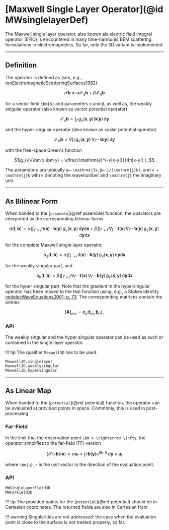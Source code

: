 
# [Maxwell Single Layer Operator](@id MWsinglelayerDef)

The Maxwell single layer operator, also known als electric field integral operator (EFIO) is encountered in many time-harmonic BEM scattering formulations in electromagnetics.
So far, only the 3D variant is implemented.

---
## Definition

The operator is defined as (see, e.g., [raoElectromagneticScatteringSurfaces1982](@cite))
```math
\bm{\mathcal{T}} \bm b = α \bm{\mathcal{T}}_{\!\!s} \bm b + β \bm{\mathcal{T}}_{\!\!h} \bm b
```
for a vector field ``\bm{b}`` and parameters ``α`` and ``β``, as well as, the weakly singular operator (also known as vector potential operator)
```math
\bm{\mathcal{T}}_{\!\!s} \bm b = \int_\Gamma g_γ(\bm x,\bm y) \, \bm b(\bm y) \,\mathrm{d}\bm y
```
and the hyper singular operator (also known as scalar potential operator)
```math
\bm{\mathcal{T}}_{\!\!h} \bm b = ∇\int_\Gamma g_γ(\bm x,\bm y) \, ∇_Γ⋅\bm b(\bm y) \,\mathrm{d}\bm y
```
with the free-space Green's function
```math
g_{γ}(\bm x,\bm y) = \dfrac{\mathrm{e}^{-γ|x-y|}}{4π|x-y|} \,.
```
The parameters are typically ``α=-\mathrm{j}k``, ``β=-1/(\mathrm{j}k)``, and ``γ = \mathrm{j}k`` with ``k`` denoting the wavenumber and ``\mathrm{j}`` the imaginary unit.


---
## As Bilinear Form

When handed to the [`assemble`](@ref assemble) function, the operators are interpreted as the corresponding bilinear forms
```math
a(\bm t, \bm b) = α ∬_{\Gamma \times \Gamma} \bm t(\bm x) ⋅ \bm b(\bm y) \, g_γ(\bm x,\bm y) \,\mathrm{d}\bm y \mathrm{d}\bm x + β ∬_{Γ×Γ} ∇_Γ⋅\bm t(\bm x) \,  ∇_Γ⋅\bm b(\bm y) \, g_γ(\bm x,\bm y) \,\mathrm{d}\bm y \mathrm{d}\bm x
```
for the complete Maxwell single layer operator,
```math
a_s(\bm t, \bm b) = α ∬_{\Gamma \times \Gamma} \bm t(\bm x) ⋅ \bm b(\bm y) \, g_γ(\bm x,\bm y) \,\mathrm{d}\bm y \mathrm{d}\bm x
```
for the weakly singular part, and
```math
a_h(\bm t, \bm b) = β ∬_{Γ×Γ} ∇_Γ⋅\bm t(\bm x) \,  ∇_Γ⋅\bm b(\bm y) \, g_γ(\bm x,\bm y) \,\mathrm{d}\bm y \mathrm{d}\bm x
```
for the hyper singular part.
Note that the gradient in the hypersingular operator has been moved to the test function using, e.g., a Stokes identity [nedelecWaveEquations2001; p. 73](@cite). 
The corresponding matrices contain the entries
```math
[\bm A]_{mn} =  a_x(\bm t_m, \bm b_n) \,.
```

### API

The weakly singular and the hyper singular operator can be used as such or combined in the single layer operator.

!!! tip
    The qualifier `Maxwell3D` has to be used. 


```@docs
Maxwell3D.singlelayer
Maxwell3D.weaklysingular
Maxwell3D.hypersingular
```

---
## As Linear Map

When handed to the [`potential`](@ref potential) function, the operator can be evaluated at provided points in space.
Commonly, this is used in post-processing.


### Far-Field

In the limit that the observation point ``\bm x \rightarrow \infty``, the operator simplifies to the far-field (FF) version
```math
(\bm{\mathcal{T}}_\mathrm{FF} \bm b)(\bm x) = α  \bm{u}_r \times \int_\Gamma \bm{b}(\bm y) \mathrm{e}^{\mathrm{j}\bm{u}_r \cdot\, \bm{y}} \,\mathrm{d}\bm{y} \times \bm{u}_r 
```
where ``\bm{u}_r`` is the unit vector in the direction of the evaluation point.


### API

```@docs
MWSingleLayerField3D
MWFarField3D
```

!!! tip
    The provided points for the [`potential`](@ref potential) should be in Cartesian coordinates. The returned fields are also in Cartesian from.

!!! warning
    Singularities are not addressed: the case when the evaluation point is close to the surface is not treated properly, so far.